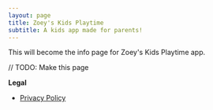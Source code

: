 ```yaml
---
layout: page
title: Zoey's Kids Playtime
subtitle: A kids app made for parents!
---
```

This will become the info page for Zoey's Kids Playtime app.

\/\/ TODO: Make this page


**Legal**
- [Privacy Policy](/privacy-policy/zoeys-kids-playtime)
